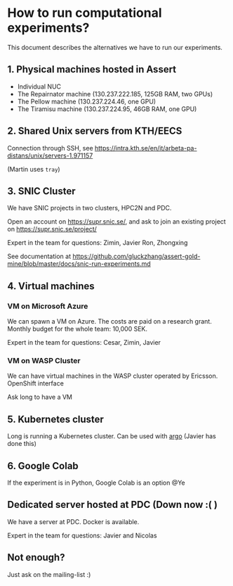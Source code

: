 # How to run computational experiments?

This document describes the alternatives we have to run our experiments.

## 1. Physical machines hosted in Assert

* Individual NUC
* The Repairnator machine (130.237.222.185, 125GB RAM, two GPUs)
* The Pellow machine (130.237.224.46, one GPU)
* The Tiramisu machine (130.237.224.95, 46GB RAM, one GPU)

## 2. Shared Unix servers from KTH/EECS

Connection through SSH, see <https://intra.kth.se/en/it/arbeta-pa-distans/unix/servers-1.971157>

(Martin uses `tray`)

## 3. SNIC Cluster

We have SNIC projects in two clusters, HPC2N and PDC.

Open an account on https://supr.snic.se/, and ask to join an existing project on https://supr.snic.se/project/

Expert in the team for questions: Zimin, Javier Ron, Zhongxing

See documentation at <https://github.com/gluckzhang/assert-gold-mine/blob/master/docs/snic-run-experiments.md>

## 4. Virtual machines

### VM on Microsoft Azure

We can spawn a VM on Azure. The costs are paid on a research grant. Monthly budget for the whole team: 10,000 SEK.

Expert in the team for questions: Cesar, Zimin, Javier

### VM on WASP Cluster

We can have virtual machines in the WASP cluster operated by Ericsson. 
OpenShift interface

Ask long to have a VM

## 5. Kubernetes cluster

Long is running a Kubernetes cluster. Can be used with [argo](https://github.com/argoproj/argo) (Javier has done this)

## 6. Google Colab

If the experiment is in Python, Google Colab is an option @Ye

## Dedicated server hosted at PDC  (Down now :( )

We have a server at PDC. Docker is available.

Expert in the team for questions: Javier and Nicolas

## Not enough?

Just ask on the mailing-list :)
